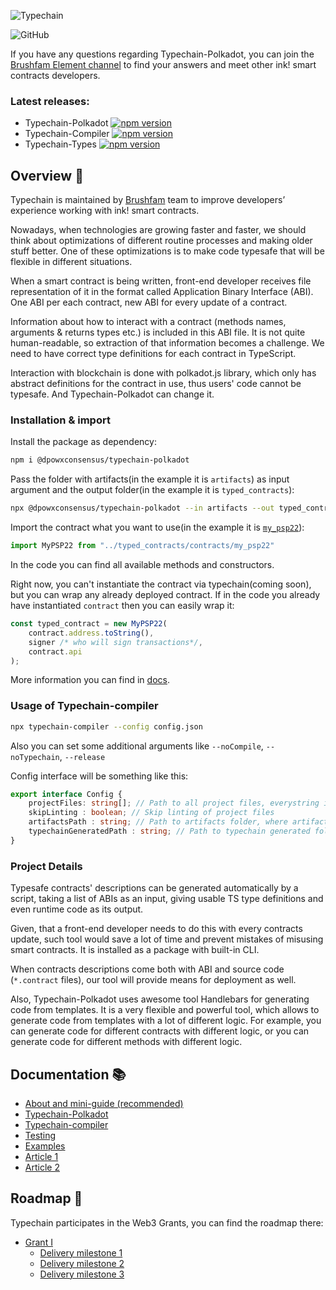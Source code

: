![Typechain](https://user-images.githubusercontent.com/88630083/218826097-0d3d4f61-a028-45a9-a91d-1f245c4663ea.png)

![GitHub](https://img.shields.io/github/license/727-ventures/typechain-polkadot)

If you have any questions regarding Typechain-Polkadot, you can join the [Brushfam Element channel](https://matrix.to/#/!utTuYglskDvqRRMQta:matrix.org?via=matrix.org&via=t2bot.io&via=web3.foundation) to find your answers and meet other ink! smart contracts developers.

### Latest releases:
- Typechain-Polkadot [![npm version](https://badge.fury.io/js/@dpowxconsensus%2Ftypechain-polkadot.svg)](https://badge.fury.io/js/@dpowxconsensus%2Ftypechain-polkadot)
- Typechain-Compiler [![npm version](https://badge.fury.io/js/@dpowxconsensus%2Ftypechain-compiler.svg)](https://badge.fury.io/js/@dpowxconsensus%2Ftypechain-compiler)
- Typechain-Types [![npm version](https://badge.fury.io/js/@dpowxconsensus%2Ftypechain-types.svg)](https://badge.fury.io/js/@dpowxconsensus%2Ftypechain-types)
## Overview :page_facing_up:

Typechain is maintained by [Brushfam](https://www.brushfam.io/) team to improve developers’ experience working with ink! smart contracts.

Nowadays, when technologies are growing faster and faster, we should think about optimizations of different routine processes and making older stuff better. One of these optimizations is to make code typesafe that will be flexible in different situations.

When a smart contract is being written, front-end developer receives file representation of it in the format called Application Binary Interface (ABI). One ABI per each contract, new ABI for every update of a contract.

Information about how to interact with a contract (methods names, arguments & returns types etc.) is included in this ABI file. It is not quite human-readable, so extraction of that information becomes a challenge. We need to have correct type definitions for each contract in TypeScript.

Interaction with blockchain is done with polkadot.js library, which only has abstract definitions for the contract in use, thus users' code cannot be typesafe. And Typechain-Polkadot can change it.

### Installation & import

Install the package as dependency:

```bash
npm i @dpowxconsensus/typechain-polkadot
```

Pass the folder with artifacts(in the example it is `artifacts`) as input argument
and the output folder(in the example it is `typed_contracts`):
```bash
npx @dpowxconsensus/typechain-polkadot --in artifacts --out typed_contracts
```

Import the contract what you want to use(in the example it is [`my_psp22`](https://github.com/727-Ventures/openbrush-contracts/tree/main/examples/psp22)):
```typescript
import MyPSP22 from "../typed_contracts/contracts/my_psp22"
```

In the code you can find all available methods and constructors.

Right now, you can't instantiate the contract via typechain(coming soon),
but you can wrap any already deployed contract. If in the code you already
have instantiated `contract` then you can easily wrap it:

```typescript
const typed_contract = new MyPSP22(
    contract.address.toString(),
    signer /* who will sign transactions*/,
    contract.api
);
```

More information you can find in [docs](docs/about.md).

### Usage of Typechain-compiler

```bash
npx typechain-compiler --config config.json
```

Also you can set some additional arguments like `--noCompile`, `--noTypechain`, `--release`

Config interface will be something like this:
```typescript
export interface Config {
    projectFiles: string[]; // Path to all project files, everystring in glob format
    skipLinting : boolean; // Skip linting of project files
    artifactsPath : string; // Path to artifacts folder, where artifacts will be stored it will save both .contract and .json (contract ABI)
    typechainGeneratedPath : string; // Path to typechain generated folder
}
```

### Project Details

Typesafe contracts' descriptions can be generated automatically by a script, taking a list of ABIs as an input, giving usable TS type definitions and even runtime code as its output.

Given, that a front-end developer needs to do this with every contracts update, such tool would save a lot of time and prevent mistakes of misusing smart contracts. It is installed as a package with built-in CLI.

When contracts descriptions come both with ABI and source code (`*.contract` files), our tool will provide means for deployment as well.

Also, Typechain-Polkadot uses awesome tool Handlebars for generating code from templates. It is a very flexible and powerful tool, which allows to generate code from templates with a lot of different logic.
For example, you can generate code for different contracts with different logic, or you can generate code for different methods with different logic.

## Documentation 📚

- [About and mini-guide (recommended)](docs/about.md)
- [Typechain-Polkadot](packages/typechain-polkadot/README.md)
- [Typechain-compiler](packages/typechain-compiler/README.md)
- [Testing](tests/README.md)
- [Examples](examples/README.md)
- [Article 1](https://medium.com/p/7c184067523f)
- [Article 2](https://medium.com/brushfam/ways-how-to-use-typechain-polkadot-in-your-project-281ef80b8dd8)

## Roadmap 🚗

Typechain participates in the Web3 Grants, you can find the roadmap there:
- [Grant I](https://github.com/w3f/Grants-Program/blob/master/applications/typechain-polkadot-follow-up.md)
	- [Delivery milestone 1](https://github.com/w3f/Grant-Milestone-Delivery/blob/master/deliveries/typechain-polkadot-milestone-1.md#milestone-delivery-mailbox)
	- [Delivery milestone 2](https://github.com/w3f/Grant-Milestone-Delivery/blob/master/deliveries/typechain-polkadot-milestone-2.md)
	- [Delivery milestone 3](https://github.com/w3f/Grant-Milestone-Delivery/blob/master/deliveries/typechain-polkadot-follow-up-2.md)
